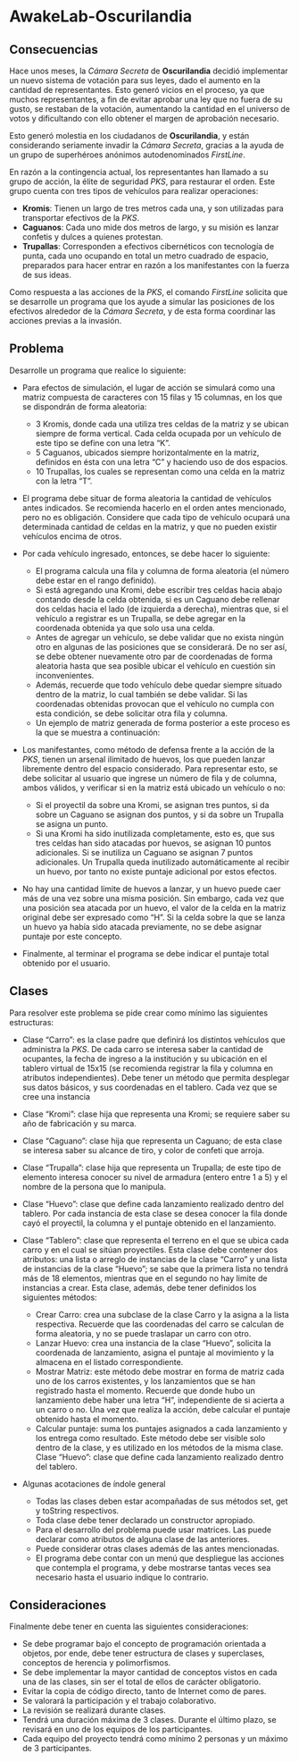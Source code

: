 # AwakeLab-Oscurilandia

## Consecuencias
Hace unos meses, la *Cámara Secreta* de **Oscurilandia** decidió implementar un nuevo sistema de votación para sus leyes, dado el aumento en la cantidad de representantes. Esto generó vicios en el proceso, ya que muchos representantes, a fin de evitar aprobar una ley que no fuera de su gusto, se restaban de la votación, aumentando la cantidad en el universo de votos y dificultando con ello obtener el margen de aprobación necesario.

Esto generó molestia en los ciudadanos de **Oscurilandia**, y están considerando seriamente invadir la *Cámara Secreta*, gracias a la ayuda de un grupo de superhéroes anónimos autodenominados *FirstLine*.

En razón a la contingencia actual, los representantes han llamado a su grupo de acción, la élite de seguridad *PKS*, para restaurar el orden. Este grupo cuenta con tres tipos de vehículos para realizar operaciones:
* **Kromis**: Tienen un largo de tres metros cada una, y son utilizadas para transportar efectivos de la *PKS*.
* **Caguanos**: Cada uno mide dos metros de largo, y su misión es lanzar confetis y dulces a quienes protestan.
* **Trupallas**: Corresponden a efectivos cibernéticos con tecnología de punta, cada uno ocupando en total un metro cuadrado de espacio, preparados para hacer entrar en razón a los manifestantes con la fuerza de sus ideas.

Como respuesta a las acciones de la *PKS*, el comando *FirstLine* solicita que se desarrolle un programa que los ayude a simular las posiciones de los efectivos alrededor de la *Cámara Secreta*, y de esta forma coordinar las acciones previas a la invasión.

## Problema
Desarrolle un programa que realice lo siguiente:
* Para efectos de simulación, el lugar de acción se simulará como una matriz compuesta de caracteres con 15 filas y 15 columnas, en los que se dispondrán de forma aleatoria:
    * 3 Kromis, donde cada una utiliza tres celdas de la matriz y se ubican siempre de forma vertical. Cada celda ocupada por un vehículo de este tipo se define con una letra “K”.
    * 5 Caguanos, ubicados siempre horizontalmente en la matriz, definidos en ésta con una letra “C” y haciendo uso de dos espacios.
    * 10 Trupallas, los cuales se representan como una celda en la matriz con la letra “T”.

* El programa debe situar de forma aleatoria la cantidad de vehículos antes indicados. Se recomienda hacerlo en el orden antes mencionado, pero no es obligación. Considere que cada tipo de vehículo ocupará una determinada cantidad de celdas en la matriz, y que no pueden existir vehículos encima de otros.

* Por cada vehículo ingresado, entonces, se debe hacer lo siguiente:
    * El programa calcula una fila y columna de forma aleatoria (el número debe estar en el rango definido).
    * Si está agregando una Kromi, debe escribir tres celdas hacia abajo contando desde la celda obtenida, si es un Caguano debe rellenar dos celdas hacia el lado (de izquierda a derecha), mientras que, si el vehículo a registrar es un Trupalla, se debe agregar en la coordenada obtenida ya que solo usa una celda.
    * Antes de agregar un vehículo, se debe validar que no exista ningún otro en algunas de las posiciones que se considerará. De no ser así, se debe obtener nuevamente otro par de coordenadas de forma aleatoria hasta que sea posible ubicar el vehículo en cuestión sin inconvenientes.
    * Además, recuerde que todo vehículo debe quedar siempre situado dentro de la matriz, lo cual también se debe validar. Si las coordenadas obtenidas provocan que el vehículo no cumpla con esta condición, se debe solicitar otra fila y columna.
    * Un ejemplo de matriz generada de forma posterior a este proceso es la que se muestra a continuación:

* Los manifestantes, como método de defensa frente a la acción de la *PKS*, tienen un arsenal ilimitado de huevos, los que pueden lanzar libremente dentro del espacio considerado. Para representar esto, se debe solicitar al usuario que ingrese un número de fila y de columna, ambos válidos, y verificar si en la matriz está ubicado un vehículo o no:
    * Si el proyectil da sobre una Kromi, se asignan tres puntos, si da sobre un Caguano se asignan dos puntos, y si da sobre un Trupalla se asigna un punto.
    * Si una Kromi ha sido inutilizada completamente, esto es, que sus tres celdas han sido atacadas por huevos, se asignan 10 puntos adicionales. Si se inutiliza un Caguano se asignan 7 puntos adicionales. Un Trupalla queda inutilizado automáticamente al recibir un huevo, por tanto no existe puntaje adicional por estos efectos.

* No hay una cantidad límite de huevos a lanzar, y un huevo puede caer más de una vez sobre una misma posición. Sin embargo, cada vez que una posición sea atacada por un huevo, el valor de la celda en la matriz original debe ser expresado como “H”. Si la celda sobre la que se lanza un huevo ya había sido atacada previamente, no se debe asignar puntaje por este concepto.

* Finalmente, al terminar el programa se debe indicar el puntaje total obtenido por el usuario.

## Clases
Para resolver este problema se pide crear como mínimo las siguientes estructuras:

* Clase “Carro”: es la clase padre que definirá los distintos vehículos que administra la *PKS*. De cada carro se interesa saber la cantidad de ocupantes, la fecha de ingreso a la institución y su ubicación en el tablero virtual de 15x15 (se recomienda registrar la fila y columna en atributos independientes). Debe tener un método que permita desplegar sus datos básicos, y sus coordenadas en el tablero. Cada vez que se cree una instancia

* Clase “Kromi”: clase hija que representa una Kromi; se requiere saber su año de fabricación y su marca.

* Clase “Caguano”: clase hija que representa un Caguano; de esta clase se interesa saber su alcance de tiro, y color de confeti que arroja.

* Clase “Trupalla”: clase hija que representa un Trupalla; de este tipo de elemento interesa conocer su nivel de armadura (entero entre 1 a 5) y el nombre de la persona que lo manipula.

* Clase “Huevo”: clase que define cada lanzamiento realizado dentro del tablero. Por cada instancia de esta clase se desea conocer la fila donde cayó el proyectil, la columna y el puntaje obtenido en el lanzamiento.

* Clase “Tablero”: clase que representa el terreno en el que se ubica cada carro y en el cual se sitúan proyectiles. Esta clase debe contener dos atributos: una lista o arreglo de instancias de la clase “Carro” y una lista de instancias de la clase “Huevo”; se sabe que la primera lista no tendrá más de 18 elementos, mientras que en el segundo no hay limite de instancias a crear. Esta clase, además, debe tener definidos los siguientes métodos:
    * Crear Carro: crea una subclase de la clase Carro y la asigna a la lista respectiva. Recuerde que las coordenadas del carro se calculan de forma aleatoria, y no se puede traslapar un carro con otro.
    * Lanzar Huevo: crea una instancia de la clase “Huevo”, solicita la coordenada de lanzamiento, asigna el puntaje al movimiento y la almacena en el listado correspondiente.
    * Mostrar Matriz: este método debe mostrar en forma de matriz cada uno de los carros existentes, y los lanzamientos que se han registrado hasta el momento. Recuerde que donde hubo un lanzamiento debe haber una letra “H”, independiente de si acierta a un carro o no. Una vez que realiza la acción, debe calcular el puntaje obtenido hasta el momento.
    * Calcular puntaje: suma los puntajes asignados a cada lanzamiento y los entrega como resultado. Este método debe ser visible solo dentro de la clase, y es utilizado en los métodos de la misma clase. Clase “Huevo”: clase que define cada lanzamiento realizado dentro del tablero.

* Algunas acotaciones de índole general
    * Todas las clases deben estar acompañadas de sus métodos set, get y toString respectivos.
    * Toda clase debe tener declarado un constructor apropiado.
    * Para el desarrollo del problema puede usar matrices. Las puede declarar como atributos de alguna clase de las anteriores.
    * Puede considerar otras clases además de las antes mencionadas.
    * El programa debe contar con un menú que despliegue las acciones que contempla el programa, y debe mostrarse tantas veces sea necesario hasta el usuario indique lo contrario.

## Consideraciones
Finalmente debe tener en cuenta las siguientes consideraciones:
* Se debe programar bajo el concepto de programación orientada a objetos, por ende, debe tener estructura de clases y superclases, conceptos de herencia y polimorfismos.
* Se debe implementar la mayor cantidad de conceptos vistos en cada una de las clases, sin ser el total de ellos de carácter obligatorio.
* Evitar la copia de código directo, tanto de Internet como de pares.
* Se valorará la participación y el trabajo colaborativo.
* La revisión se realizará durante clases.
* Tendrá una duración máxima de 3 clases. Durante el último plazo, se revisará en uno de los equipos de los participantes.
* Cada equipo del proyecto tendrá como mínimo 2 personas y un máximo de 3 participantes.
